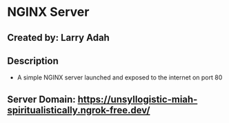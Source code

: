 # NGINX Server
## Created by: Larry Adah
## Description
- A simple NGINX server launched and exposed to the internet on port 80
## Server Domain: https://unsyllogistic-miah-spiritualistically.ngrok-free.dev/
